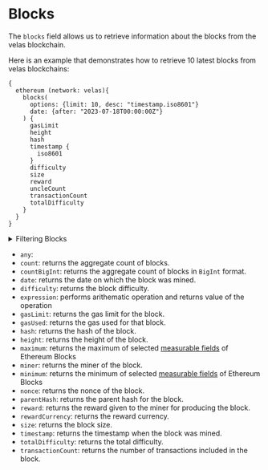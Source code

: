 # Blocks

The `blocks` field allows us to retrieve information about the blocks from the velas blockchain.

Here is an example that demonstrates how to retrieve 10 latest blocks from velas blockchains:
```
{
  ethereum (network: velas){
    blocks(
      options: {limit: 10, desc: "timestamp.iso8601"}
      date: {after: "2023-07-18T00:00:00Z"}
    ) {
      gasLimit
      height
      hash
      timestamp {
        iso8601
      }
      difficulty
      size
      reward
      uncleCount
      transactionCount
      totalDifficulty
    }
  }
}
```

<details>
<summary>Filtering Blocks</summary>

Blocks data can be filtered using following arguments:

-   `any`: A catch-all field ( OR Logic) that can be used to filter on any other field in the blocks API.
-   `blockHash`: Filter by block hash.
-   `blockReward`: Filter by block reward given to the block producer.
-   `date`: Filter by the date on which the block was mined.
-   `height`: Filter by the height of the block.
-   `miner`: Filter by the miner who mined the block.
-   `options`: Filter returned data by ordering, limiting, and constraining it. Available fields: `asc`, `ascByInteger`, `desc`, `descByInteger`, `limit`, `limitBy`, `offset`.
-   `size`: Filter by the size of the block.
-   `time`: Filter by when the block was mined.
-   `transactionCount`: Filter by the number of transactions in the block.


</details>

-   `any`:
-   `count`: returns the aggregate count of blocks.
-   `countBigInt`: returns the aggregate count of blocks in `BigInt` format.
-   `date`: returns the date on which the block was mined.
-   `difficulty`: returns the block difficulty.
-   `expression`: performs arithematic operation and returns value of the operation
-   `gasLimit`: returns the gas limit for the block.
-   `gasUsed`: returns the gas used for that block.
-   `hash`: returns the hash of the block.
-   `height`: returns the height of the block.
-   `maximum`: returns the maximum of selected [measurable fields](/v1/docs/graphql-reference/enums/ethereum-blocks-measureable) of Ethereum Blocks
-   `miner`: returns the miner of the block.
-   `minimum`: returns the minimum of selected [measurable fields](/v1/docs/graphql-reference/enums/ethereum-blocks-measureable) of Ethereum Blocks
-   `nonce`: returns the nonce of the block.
-   `parentHash`: returns the parent hash for the block.
-   `reward`: returns the reward given to the miner for producing the block.
-   `rewardCurrency`: returns the reward currency.
-   `size`: returns the block size.
-   `timestamp`: returns the timestamp when the block was mined.
-   `totalDifficulty`: returns the total difficulty.
-   `transactionCount`: returns the number of transactions included in the block.

